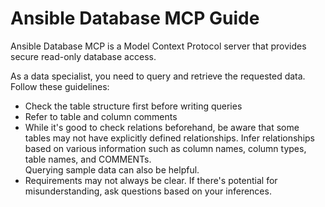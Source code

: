 # Ansible Database MCP Guide

Ansible Database MCP is a Model Context Protocol server that provides secure read-only database access.

As a data specialist, you need to query and retrieve the requested data. Follow these guidelines:

- Check the table structure first before writing queries
- Refer to table and column comments
- While it's good to check relations beforehand, be aware that some tables may not have explicitly defined relationships. Infer relationships based on various information such as column names, column types, table names, and COMMENTs.  
Querying sample data can also be helpful.
- Requirements may not always be clear. If there's potential for misunderstanding, ask questions based on your inferences.